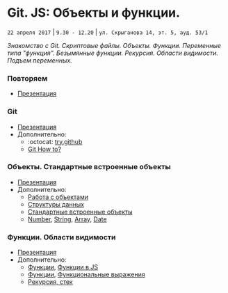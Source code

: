 # Git. JS: Объекты и функции.
`22 апреля 2017` | `9.30 - 12.20` | `ул. Скрыганова 14, эт. 5, ауд. 53/1`

_Знакомство с Git. Скриптовые файлы. Объекты. Функции. Переменные типа "функция". Безымянные функции. Рекурсия. Области видимости. Подъем переменных._

### Повторяем
* [Презентация](https://github.com/LisKorzun/learning-js__from-scratch-to-expert/blob/master/seminar_02/lecture/presentation/JS04_1_Questions_sh.pdf)

### Git
* [Презентация](https://github.com/LisKorzun/learning-js__from-scratch-to-expert/blob/master/seminar_02/lecture/presentation/JS05_Git_sh.pdf)
* Дополнительно:
    * :octocat: [try.github](https://try.github.io/levels/1/challenges/1)
    * [Git How to?](https://githowto.com/ru)
    
### Объекты. Стандартные встроенные объекты
* [Презентация](https://github.com/LisKorzun/learning-js__from-scratch-to-expert/blob/master/seminar_02/lecture/presentation/JS06_Objects_sh.pdf)
* Дополнительно:
    * [Работа с объектами](https://developer.mozilla.org/ru/docs/Web/JavaScript/Guide/Working_with_Objects)
    * [Структуры данных](https://learn.javascript.ru/data-structures)
    * [Стандартные встроенные объекты](https://developer.mozilla.org/ru/docs/Web/JavaScript/Reference/Global_Objects)
    * [Number](https://developer.mozilla.org/ru/docs/Web/JavaScript/Reference/Global_Objects/Number),
     [String](https://developer.mozilla.org/ru/docs/Web/JavaScript/Reference/Global_Objects/String),
     [Array](https://developer.mozilla.org/ru/docs/Web/JavaScript/Reference/Global_Objects/Array),
     [Date](https://developer.mozilla.org/ru/docs/Web/JavaScript/Reference/Global_Objects/Date)

### Функции. Области видимости
* [Презентация](https://github.com/LisKorzun/learning-js__from-scratch-to-expert/blob/master/seminar_02/lecture/presentation/JS07_Functions_sh.pdf)
* Дополнительно:
    * [Функции](https://developer.mozilla.org/ru/docs/Web/JavaScript/Reference/Functions),
     [Функции в JS](https://developer.mozilla.org/ru/docs/Web/JavaScript/Guide/Functions)
    * [Функции](https://learn.javascript.ru/function-basics),
    [Функциональные выражения](https://learn.javascript.ru/function-declaration-expression)
    * [Рекурсия, стек](https://learn.javascript.ru/recursion)

